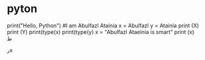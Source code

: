 # pyton
print("Hello, Python")
#I am Abulfazl Atainia
x = Abulfazl
y = Atainia
print (X)
print (Y)
print(type(x)
print(type(y)
x = "Abulfazl Ataeinia is smart"
print (x)
ط

رx

